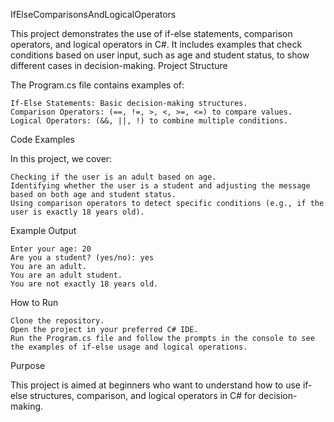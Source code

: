 IfElseComparisonsAndLogicalOperators

This project demonstrates the use of if-else statements, comparison operators, and logical operators in C#. It includes examples that check conditions based on user input, such as age and student status, to show different cases in decision-making.
Project Structure

The Program.cs file contains examples of:

    If-Else Statements: Basic decision-making structures.
    Comparison Operators: (==, !=, >, <, >=, <=) to compare values.
    Logical Operators: (&&, ||, !) to combine multiple conditions.

Code Examples

In this project, we cover:

    Checking if the user is an adult based on age.
    Identifying whether the user is a student and adjusting the message based on both age and student status.
    Using comparison operators to detect specific conditions (e.g., if the user is exactly 18 years old).

Example Output

    Enter your age: 20
    Are you a student? (yes/no): yes
    You are an adult.
    You are an adult student.
    You are not exactly 18 years old.

How to Run

    Clone the repository.
    Open the project in your preferred C# IDE.
    Run the Program.cs file and follow the prompts in the console to see the examples of if-else usage and logical operations.

Purpose

This project is aimed at beginners who want to understand how to use if-else structures, comparison, and logical operators in C# for decision-making.
